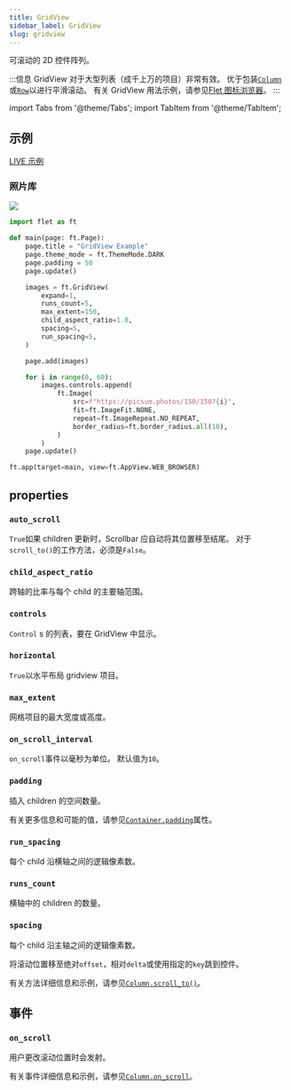 ```yaml
---
title: GridView
sidebar_label: GridView
slug: gridview
---
```


可滚动的 2D 控件阵列。

:::信息
GridView 对于大型列表（成千上万的项目）非常有效。 优于包装[`Column`](column)或[`Row`](row)以进行平滑滚动。 有关 GridView 用法示例，请参见[Flet 图标浏览器](https://github.com/flet-dev/examples/blob/main/python/apps/icons-browser/main.py)。
:::

import Tabs from '@theme/Tabs';
import TabItem from '@theme/TabItem';

## 示例

[LIVE 示例](https://flet-controls-gallery.fly.dev/layout/gridview)

### 照片库

<img src="/website/img/docs/controls/gridview/photo-gallery.png" className="screenshot-50"/>

<Tabs groupId="language">
  <TabItem value="python" label="Python" default>

```python
import flet as ft

def main(page: ft.Page):
    page.title = "GridView Example"
    page.theme_mode = ft.ThemeMode.DARK
    page.padding = 50
    page.update()

    images = ft.GridView(
        expand=1,
        runs_count=5,
        max_extent=150,
        child_aspect_ratio=1.0,
        spacing=5,
        run_spacing=5,
    )

    page.add(images)

    for i in range(0, 60):
        images.controls.append(
            ft.Image(
                src=f"https://picsum.photos/150/150?{i}",
                fit=ft.ImageFit.NONE,
                repeat=ft.ImageRepeat.NO_REPEAT,
                border_radius=ft.border_radius.all(10),
            )
        )
    page.update()

ft.app(target=main, view=ft.AppView.WEB_BROWSER)
```

  </TabItem>
</Tabs>

## properties

### `auto_scroll`

`True`如果 children 更新时，Scrollbar 应自动将其位置移至结尾。 对于`scroll_to()`的工作方法，必须是`False`。

### `child_aspect_ratio`

跨轴的比率与每个 child 的主要轴范围。

### `controls`

`Control` s 的列表，要在 GridView 中显示。

### `horizontal`

`True`以水平布局 gridview 项目。

### `max_extent`

网格项目的最大宽度或高度。

### `on_scroll_interval`

`on_scroll`事件以毫秒为单位。 默认值为`10`。

### `padding`

插入 children 的空间数量。

有关更多信息和可能的值，请参见[`Container.padding`](container#padding)属性。

### `run_spacing`

每个 child 沿横轴之间的逻辑像素数。

### `runs_count`

横轴中的 children 的数量。

### `spacing`

每个 child 沿主轴之间的逻辑像素数。

将滚动位置移至绝对`offset`，相对`delta`或使用指定的`key`跳到控件。

有关方法详细信息和示例，请参见[`Column.scroll_to()`](column#scroll_tooffset-delta-key-duration-curve)。

## 事件

### `on_scroll`

用户更改滚动位置时会发射。

有关事件详细信息和示例，请参见[`Column.on_scroll`](column#on_scroll)。
